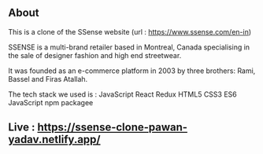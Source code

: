 

## About 

This is a clone of the SSense website (url : https://www.ssense.com/en-in)

SSENSE is a multi-brand retailer based in Montreal, Canada specialising in the sale of designer fashion and high end streetwear.

It was founded as an e-commerce platform in 2003 by three brothers: Rami, Bassel and Firas Atallah.


The tech stack we used is :
    JavaScript
    React
    Redux
    HTML5
    CSS3
    ES6 JavaScript
    npm packagee
## Live : https://ssense-clone-pawan-yadav.netlify.app/
